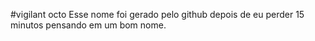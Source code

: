 #vigilant octo
Esse nome foi gerado pelo github depois de eu perder 15 minutos pensando em um bom nome.

